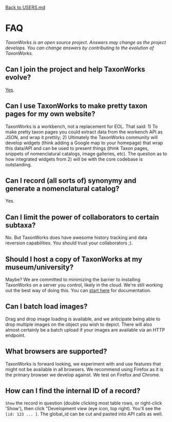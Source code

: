 [Back to USERS.md](USERS.md)

# FAQ

_TaxonWorks is an open source project. Answers may change as the project develops. *You* can change answers by contributing to the evolution of TaxonWorks._

## Can I join the project and help TaxonWorks evolve?
[Yes](CONTRIBUTING.md).

## Can I use TaxonWorks to make pretty taxon pages for my own website?
TaxonWorks is a workbench, not a replacement for EOL. That said: 1) To make pretty taxon pages you could extract data from the workench API as JSON, and wrap it prettily; 2) Ultimately the TaxonWorks community will develop widgets (think adding a Google map to your homepage) that wrap this data/API and can be used to present things (think Taxon pages, snippets of nomenclatural catalogs, image galleries, etc).  The question as to how integrated widgets from 2) will be with the core codebase is outstanding.

## Can I record (all sorts of) synonymy and generate a nomenclatural catalog?
Yes.  

## Can I limit the power of collaborators to certain subtaxa?
No. But TaxonWorks does have awesome history tracking and data reversion capabilities.  You should trust your collaborators ;).

## Should I host a copy of TaxonWorks at my museum/university?
Maybe? We are committed to minimizing the barrier to installing TaxonWorks on a server you control, likely in the cloud. We're still working out the best way of doing this. You can [start here](https://github.com/SpeciesFileGroup/install_taxonworks) for documentation.

## Can I batch load images?
Drag and drop image loading is available, and we anticipate being able to drop multiple images on the object you wish to depict.  There will also almost certainly be a batch upload if your images are available via an HTTP endpoint.

## What browsers are supported?

TaxonWorks is forward looking, we experiment with and use features that might not be available in all browsers. We recommend using Firefox as it is the primary browser we develop against. We test on Firefox and Chrome.  

## How can I find the internal ID of a record?

`Show` the record in question (double clicking most table rows, or right-click 'Show'), then click "Development view (eye icon, top right). You'll see the `[id: 123 ... ]`.  The global_id can be cut and pasted into API calls as well.  

